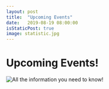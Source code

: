 ```yaml
---
layout: post
title:  "Upcoming Events"
date:   2019-08-19 08:00:00
isStaticPost: true
image: statistic.jpg
---
```


# Upcoming Events!

![All the information you need to know!](Upcoming.jpg)


